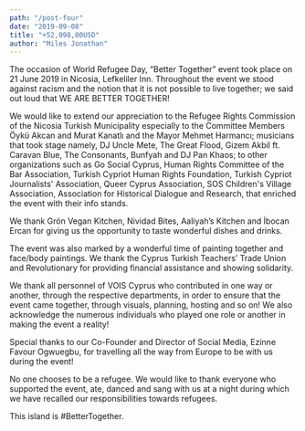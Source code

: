 ```yaml
---
path: "/post-four"
date: "2019-09-08"
title: "+52,098,00USD"
author: "Miles Jonathan"
---
```


The occasion of World Refugee Day, “Better Together” event took place on 21 June 2019 in Nicosia, Lefkeliler Inn. Throughout the event we stood against racism and the notion that it is not possible to live together; we said out loud that WE ARE BETTER TOGETHER!

We would like to extend our appreciation to the Refugee Rights Commission of the Nicosia Turkish Municipality especially to the Committee Members Öykü Akcan and Murat Kanatlı and the Mayor Mehmet Harmancı; musicians that took stage namely, DJ Uncle Mete, The Great Flood, Gizem Akbil ft. Caravan Blue, The Consonants, Bunfyah and DJ Pan Khaos; to other organizations such as Go Social Cyprus, Human Rights Committee of the Bar Association, Turkish Cypriot Human Rights Foundation, Turkish Cypriot Journalists' Association, Queer Cyprus Association, SOS Children's Village Association, Association for Historical Dialogue and Research, that enriched the event with their info stands.

We thank Grön Vegan Kitchen, Nividad Bites, Aaliyah’s Kitchen and İbocan Ercan for giving us the opportunity to taste wonderful dishes and drinks.

The event was also marked by a wonderful time of painting together and face/body paintings. We thank the Cyprus Turkish Teachers’ Trade Union and Revolutionary for providing financial assistance and showing solidarity.

We thank all personnel of VOIS Cyprus who contributed in one way or another, through the respective departments, in order to ensure that the event came together, through visuals, planning, hosting and so on! We also acknowledge the numerous individuals who played one role or another in making the event a reality!

Special thanks to our Co-Founder and Director of Social Media, Ezinne Favour Ogwuegbu, for travelling all the way from Europe to be with us during the event!

No one chooses to be a refugee. We would like to thank everyone who supported the event, ate, danced and sang with us at a night during which we have recalled our responsibilities towards refugees.

This island is #BetterTogether.